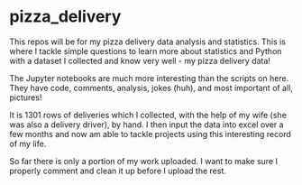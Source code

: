 # pizza_delivery

This repos will be for my pizza delivery data analysis and statistics. 
This is where I tackle simple questions to learn more about statistics and Python with a dataset 
I collected and know very well - my pizza delivery data!

The Jupyter notebooks are much more interesting than the scripts on here. They have code, comments,
analysis, jokes (huh), and most important of all, pictures!

It is 1301 rows of deliveries which I collected, with the help of my wife (she was also a
delivery driver), by hand. I then input the data into excel over a few months and now am
able to tackle projects using this interesting record of my life.

So far there is only a portion of my work uploaded. I want to make sure I properly comment 
and clean it up before I upload the rest.
